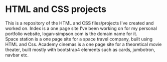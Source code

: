# HTML and CSS projects
 This is a repository of the HTML and CSS files/projects I've created and worked on.
 Index is a one page site I've been working on for my personal portfolio website, logan-simpson.com is the domain name for it.  
 Space station is a one page site for a space travel company, built using HTML and Css.
 Academy cinemas is a one page site for a theoretical movie theater, built mostly with bootstrap4 elements such as cards, jumbotron, navbar etc.
